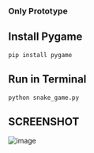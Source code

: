 ### Only Prototype

## Install Pygame

```
pip install pygame
```

## Run in Terminal

```
python snake_game.py
```

## SCREENSHOT

![image](https://github.com/Monacrh/Python_Snake_Game/assets/121348101/c7cc065f-d477-4d52-b6f3-949899463d65)
